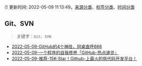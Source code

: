 :alarm_clock: 更新时间: 2022-05-09 11:13:49。[来源分类](../README.md)、[标签分类](../TAGS.md)、[时间分类](../TIMELINE.md)

## Git、SVN


> 关键字：`Git`、`SVN`



- [2022-05-09-GitHub的4个神技，同桌直呼666](https://toutiao.io/k/oaoov9m) 
- [2022-05-09-一个程序的自我修养「GitHub-热点速览」](https://toutiao.io/k/s5gkqux) 
- [2022-05-09-推荐-15K-Star！Github-上最火的低代码开发平台！](https://toutiao.io/k/3qv24va) 